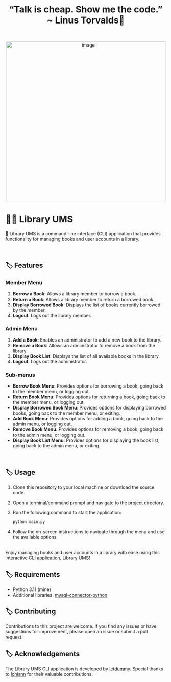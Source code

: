 ## <h1 align="center">“Talk is cheap. Show me the code.” ~ Linus Torvalds:thought_balloon:</h1>

<br>
  <p align="center">
  <a><img src="https://i.giphy.com/media/f3iwJFOVOwuy7K6FFw/giphy.webp" alt="image" width="500"></a>
<br>

# 🐱‍💻 Library UMS
📌 Library UMS is a command-line interface (CLI) application that provides functionality for managing books and user accounts in a library.

<br> 
  
## 🏷️ Features

### Member Menu
1. **Borrow a Book**: Allows a library member to borrow a book.
2. **Return a Book**: Allows a library member to return a borrowed book.
3. **Display Borrowed Book**: Displays the list of books currently borrowed by the member.
4. **Logout**: Logs out the library member.

### Admin Menu
1. **Add a Book**: Enables an administrator to add a new book to the library.
2. **Remove a Book**: Allows an administrator to remove a book from the library.
3. **Display Book List**: Displays the list of all available books in the library.
4. **Logout**: Logs out the administrator.

### Sub-menus
- **Borrow Book Menu**: Provides options for borrowing a book, going back to the member menu, or logging out.
- **Return Book Menu**: Provides options for returning a book, going back to the member menu, or logging out.
- **Display Borrowed Book Menu**: Provides options for displaying borrowed books, going back to the member menu, or exiting.
- **Add Book Menu**: Provides options for adding a book, going back to the admin menu, or logging out.
- **Remove Book Menu**: Provides options for removing a book, going back to the admin menu, or logging out.
- **Display Book List Menu**: Provides options for displaying the book list, going back to the admin menu, or exiting.

<br>

## 🏷️ Usage

1. Clone this repository to your local machine or download the source code.
2. Open a terminal/command prompt and navigate to the project directory.
3. Run the following command to start the application:

   ```bash
   python main.py
   ``` 
5. Follow the on-screen instructions to navigate through the menu and use the available options.

<br>
Enjoy managing books and user accounts in a library with ease using this interactive CLI application, Library UMS!
  
## 🏷️ Requirements

- Python 3.11 (mine)
- Additional libraries: [mysql-connector-python](https://pypi.org/project/mysql-connector-python/)

## 🏷️ Contributing

Contributions to this project are welcome. If you find any issues or have suggestions for improvement, please open an issue or submit a pull request.

## 🏷️ Acknowledgements

The Library UMS CLI application is developed by [letdummy](https://github.com/letdummy). Special thanks to [Ichisnn](https://github.com/hussainabdillah) for their valuable contributions.
